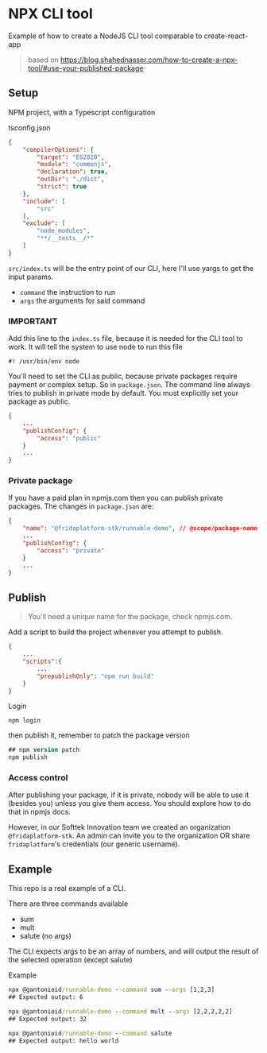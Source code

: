 # NPX CLI tool

Example of how to create a NodeJS CLI tool comparable to create-react-app

> based on https://blog.shahednasser.com/how-to-create-a-npx-tool/#use-your-published-package


## Setup
NPM project, with a Typescript configuration

tsconfig.json
```json
{
    "compilerOptions": {
        "target": "ES2020",
        "module": "commonjs",
        "declaration": true,
        "outDir": "./dist",
        "strict": true
    },
    "include": [
        "src"
    ],
    "exclude": [
        "node_modules",
        "**/__tests__/*"
    ]
}
```

`src/index.ts` will be the entry point of our CLI, here I'll use yargs to get the input params.
- `command` the instruction to run
- `args` the arguments for said command

### IMPORTANT
Add this line to the `index.ts` file, because it is needed for the CLI tool to work. It will tell the system to use node to run this file
```
#! /usr/bin/env node
```

You'll need to set the CLI as public, because private packages require payment or complex setup. So in `package.json`. The command line always tries to publish in private mode by default. You must explicitly set your package as public.
```json
{
    ...
    "publishConfig": {
        "access": "public"
    }
    ...
}
```

### Private package
If you have a paid plan in npmjs.com then you can publish private packages. The changes in `package.json` are:
```json
{
    "name": "@fridaplatform-stk/runnable-demo", // @scope/package-name
    ...
    "publishConfig": {
        "access": "private"
    }
    ...
}
```

## Publish
> You'll need a unique name for the package, check npmjs.com.

Add a script to build the project whenever you attempt to publish.
```json
{
    ...
    "scripts":{
        ...
        "prepublishOnly": "npm run build"
    }
}
```
Login
```
npm login
```

then publish it, remember to patch the package version
```ps
## npm version patch
npm publish
```

### Access control

After publishing your package, if it is private, nobody will be able to use it (besides you) unless you give them access. You should explore how to do that in npmjs docs.

However, in our Softtek Innovation team we created an organization `@fridaplatform-stk`. An admin can invite you to the organization OR share `fridaplatform`'s credentials (our generic username).

## Example
This repo is a real example of a CLI.

There are three commands available
- sum
- mult
- salute (no args)

The CLI expects args to be an array of numbers, and will output the result of the selected operation (except salute)

Example
```cmd
npx @gantonioid/runnable-demo --command sum --args [1,2,3]
## Expected output: 6

npx @gantonioid/runnable-demo --command mult --args [2,2,2,2,2]
## Expected output: 32

npx @gantonioid/runnable-demo --command salute
## Expected output: hello world
```